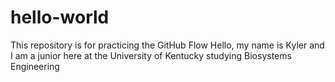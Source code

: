 # hello-world 
This repository is for practicing the GitHub Flow
Hello, my name is Kyler and I am a junior here at the University of Kentucky studying Biosystems Engineering
